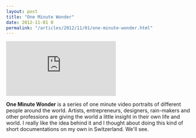 ```yaml
---
layout: post
title: "One Minute Wonder"
date: 2012-11-01 0
permalink: "/articles/2012/11/01/one-minute-wonder.html"
---
```


<iframe src="http://player.vimeo.com/video/50980092?title=0&amp;byline=0&amp;portrait=0&amp;badge=0" class="vimeo" frameborder="0" webkitAllowFullScreen mozallowfullscreen allowFullScreen></iframe>

**One Minute Wonder** is a series of one minute video portraits of different people around the world. Artists, entrepreneurs, designers, rain-makers and other professions
are giving the world a little insight in their own life and world. I really like the idea behind it and I thought about doing this kind of short documentations on my own in
Switzerland. We'll see.
